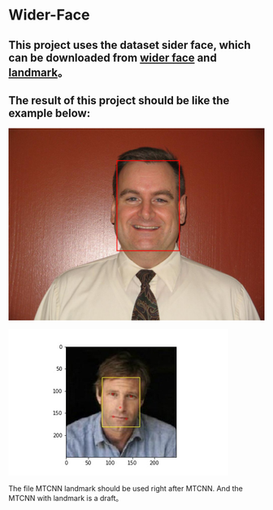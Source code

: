 # Wider-Face

## This project uses the dataset sider face, which can be downloaded from [wider face](http://shuoyang1213.me/WIDERFACE/?nsukey=fJeXjOnN952Aa9GT5H%2Bz8qrRLKzt6ppVePtSIYA0BJHuDLn%2Bg0xlDDUrJL9NBY5zOfouyaSM%2FvvXE0JPFDgg6tUczCLzDJvX0lBJ8HaqBk70NeHQOpctHKSB57WgEX62IbvANd5dkumNk5qGmeMJsLWYHfre4tLmpWLPusIJDFSQ4qmuLOm0rHuef94xpeMM16Hb46eBLH3C2LJrd2ak3A%3D%3D) and [landmark](http://mmlab.ie.cuhk.edu.hk/archive/CNN_FacePoint.htm)。
## The result of this project should be like the example below:
![image](https://github.com/VincieSlytherin/Wider-Face/blob/master/the%20example.PNG)

![another image](https://github.com/VincieSlytherin/Wider-Face/blob/master/r_6.jpg)

The file MTCNN landmark should be used right after MTCNN. And the MTCNN with landmark is a draft。
